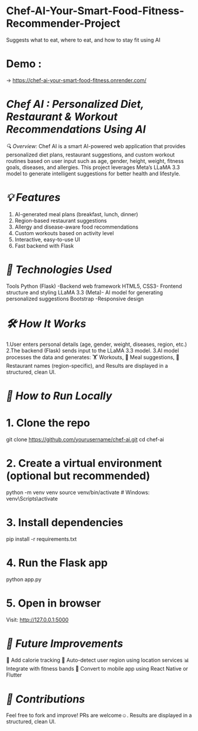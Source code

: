 # Chef-AI-Your-Smart-Food-Fitness-Recommender-Project
 Suggests what to eat, where to eat, and how to stay fit using AI
 # Demo : 
 -> https://chef-ai-your-smart-food-fitness.onrender.com/
 # *Chef AI : Personalized Diet, Restaurant & Workout Recommendations Using AI*
*🔍 Overview:*
Chef AI is a smart AI-powered web application that provides personalized diet plans, restaurant suggestions, and custom workout routines based on user input such as age, gender, height, weight, fitness goals, diseases, and allergies.
This project leverages Meta’s LLaMA 3.3 model to generate intelligent suggestions for better health and lifestyle.
# *💡 Features*
1. AI-generated meal plans (breakfast, lunch, dinner)
2. Region-based restaurant suggestions
3.  Allergy and disease-aware food recommendations
4.  Custom workouts based on activity level
5. Interactive, easy-to-use UI
6. Fast backend with Flask
# *🧠 Technologies Used*
Tools
Python (Flask)	-Backend web framework
HTML5, CSS3-	Frontend structure and styling
LLaMA 3.3 (Meta)-	AI model for generating personalized suggestions
Bootstrap	-Responsive design
# *🛠️ How It Works*
1.User enters personal details (age, gender, weight, diseases, region, etc.)
2.The backend (Flask) sends input to the LLaMA 3.3 model.
3.AI model processes the data and generates:
🏋️ Workouts,
🍲 Meal suggestions,
🍴 Restaurant names (region-specific), and
Results are displayed in a structured, clean UI.
# *🚀 How to Run Locally*
# 1. Clone the repo
git clone https://github.com/yourusername/chef-ai.git
cd chef-ai
# 2. Create a virtual environment (optional but recommended)
python -m venv venv
source venv/bin/activate  # Windows: venv\Scripts\activate
# 3. Install dependencies
pip install -r requirements.txt
# 4. Run the Flask app
python app.py
# 5. Open in browser
Visit: http://127.0.0.1:5000
# *🎯 Future Improvements*
🥗 Add calorie tracking
📍 Auto-detect user region using location services
📊 Integrate with fitness bands
📱 Convert to mobile app using React Native or Flutter
# *🤝 Contributions*
Feel free to fork and improve! PRs are welcome☺️.
Results are displayed in a structured, clean UI.
